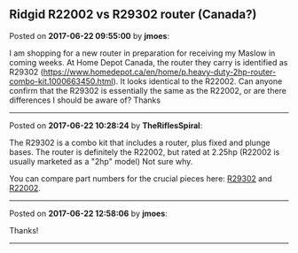 ## Ridgid R22002 vs R29302 router (Canada?)
Posted on **2017-06-22 09:55:00** by **jmoes**:

I am shopping for a new router in preparation for receiving my Maslow in coming weeks. At Home Depot Canada, the router they carry is identified as R29302 (https://www.homedepot.ca/en/home/p.heavy-duty-2hp-router-combo-kit.1000663450.html). It looks identical to the R22002. Can anyone confirm that the R29302 is essentially the same as the R22002, or are there differences I should be aware of?
Thanks

---

Posted on **2017-06-22 10:28:24** by **TheRiflesSpiral**:

The R29302 is a combo kit that includes a router, plus fixed and plunge bases. The router is definitely the R22002, but rated at 2.25hp (R22002 is usually marketed as a "2hp" model) Not sure why.

You can compare part numbers for the crucial pieces here: [R29302](http://www.ereplacementparts.com/ridgid-r29302-heavy-duty-2hp-router-combo-kit-parts-c-7929_8229_167789.html) and [R22002](http://www.ereplacementparts.com/ridgid-r2200-heavy-duty-2hp-router-combo-kit-parts-c-7929_8182_167782.html).

---

Posted on **2017-06-22 12:58:06** by **jmoes**:

Thanks!

---

